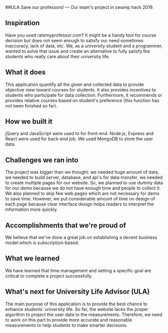 ##ULA
Save our professors! — Our team's project in swamp hack 2019. 
## Inspiration
Have you used ratemyprofessor.com? It might be a handy tool for course decision but does not seem enough to satisfy our need sometimes: inaccuracy, lack of data, etc. We, as a university student and a programmer, wanted to solve that issue and create an alternative to fully satisfy the students who really care about their university life.

## What it does
This application quantify all the given and collected data to provide objective view toward courses for students. It also provides incentives to students who participate for data collection. Furthermore, it recommends or provides relative courses based on student's preference (this function has not been finished so far).

## How we built it
jQuery and JavaScript were used to for front-end. Node.js, Express and React were used for back-end job. We used MongoDB to store the user data.

## Challenges we ran into
The project was bigger than we thought: we needed huge amount of data, we needed to build server, database, and api's for data-transfer, we needed to create multiple pages for our website.
So, we planned to use dummy data for our demo because we do not have enough time and people to collect it. We also planned to skip few web pages which are not necessary for demo to save time. However, we put considerable amount of time on design of each page because clear interface design helps readers to interpret the information more quickly.

## Accomplishments that we're proud of
We believe that we've done a great job on establishing a decent business model which is subscription-based.

## What we learned
We have learned that time management and setting a specific goal are critical to complete a project successfully. 

## What's next for University Life Advisor (ULA)
The main purpose of this application is to provide the best chance to enhance students' university life. So far, the website lacks the proper algorithm to project the user data to the measurements. Therefore, we need to work on this part to provide more accurate and reasonable measurements to help students to make smarter decisions.

